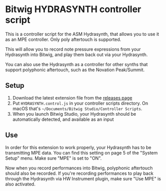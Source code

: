 # Bitwig HYDRASYNTH controller script

This is a controller script for the ASM Hydrasynth, that allows
you to use it as an MPE controller. Only poly aftertouch is supported.

This will allow you to record note pressure expressions from your
Hydrasynth into Bitwig, and play them back out via your Hydrasynth.

You can also use the Hydrasynth as a controller for other synths
that support polyphonic aftertouch, such as the Novation Peak/Summit.

## Setup

1. Download the latest extension file from the [releases page](https://github.com/texel/bitwig-hydrasynth/releases)
2. Put `HYDRASYNTH.control.js` in your controller scripts directory. On macOS that's `~/Documents/Bitwig Studio/Controller Scripts`.
3. When you launch Bitwig Studio, your Hydrasynth should be automatically detected, and available as an input

## Use

In order for this extension to work properly, your Hydrasynth has to be transmitting MPE data. You can find this setting
on page 5 of the "System Setup" menu. Make sure "MPE" is set to "ON".

Now when you record performances into Bitwig, polyphonic aftertouch should also be recorded. If you're recording performances
to play back through the Hydrasynth via HW Instrument plugin, make sure "Use MPE" is also activated.
